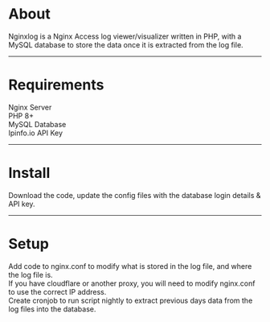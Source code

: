 # About
Nginxlog is a Nginx Access log viewer/visualizer written in PHP, with a MySQL database to store the data once it is extracted from the log file.  
<hr />

# Requirements
Nginx Server <br />
PHP 8+ <br />
MySQL Database <br />
Ipinfo.io API Key
<hr />

# Install
Download the code, update the config files with the database login details & API key.
<hr />

# Setup
Add code to nginx.conf to modify what is stored in the log file, and where the log file is.<br />
If you have cloudflare or another proxy, you will need to modify nginx.conf to use the correct IP address.<br />
Create cronjob to run script nightly to extract previous days data from the log files into the database.
